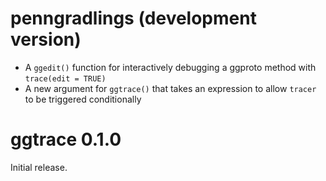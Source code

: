 # penngradlings (development version)

- A `ggedit()` function for interactively debugging a ggproto method with `trace(edit = TRUE)`
- A new argument for `ggtrace()` that takes an expression to allow `tracer` to be triggered conditionally

# ggtrace 0.1.0

Initial release.
